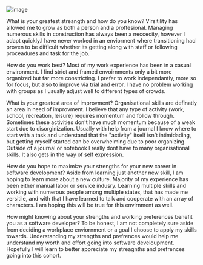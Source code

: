 ![image](https://user-images.githubusercontent.com/41242546/72687996-4100df80-3afb-11ea-93ba-095a7860b53e.png)

What is your greatest streangth and how do you know?
  Virsitility has allowed me to grow as both a person and a proffesional. Managing numerous skills in construction has always been a neccecity, however I adapt quickly.I have never worked in an enviorment where transitioning had proven to be difficult whether its getting along with staff or following proceadures and task for the job.
  
How do you work best?
  Most of my work experience has been in a casual environment. I find strict and framed envoirnments only a bit more organized but far more constricting. I prefer to work independantly, more so for focus, but also to improve via trial and error. I have no problem working with groups as I usually adjust well to different types of crowds. 
  
What is your greatest area of improvment?
  Organisational skills are definatly an area in need of improvment. I believe that any type of activity (work, school, recreation, leisure) requires momentum and follow through. Sometimes these activities don't have much momentum because of a weak start due to disorginization. Usually with help from a journal I know where to start with a task and understand that the "activity" itself isn't intimidading, but getting myself started can be overwhelming due to poor organizing. Outside of a journal or notebook I really dont have to many organisational skills. It also gets in the way of self expression. 
  
How do you hope to maximize your strengths for your new career in software development?
  Aside from learning just another new skill, I am hoping to learn more about a new culture. Majority of my experience has been either manual labor or service indusry. Learning multiple skills and working with numerous people among multiple states, that has made me versitile, and with that I have learned to talk and cooperate with an array of characters. I am hoping this will be true for this envirnment as well.
  
How might knowing about your strengths and working preferences benefit you as a software developer?
  To be honest, I am not completely sure aside from deciding a workplace enviornment or a goal I choose to apply my skills towards. Understanding my strengths and prefrences would help me understand my worth and effort going into software develoupment. Hopefully I will learn to better appreciate my streagnths and prefrences going into this cohort.